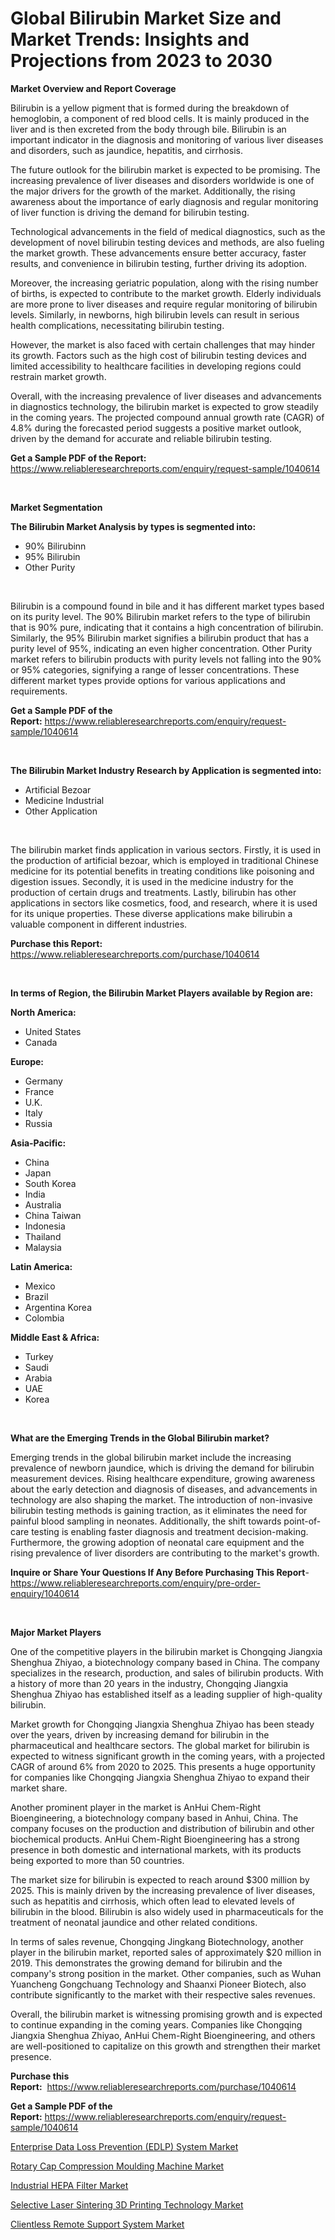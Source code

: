 <p><h1>Global Bilirubin Market Size and Market Trends: Insights and Projections from 2023 to 2030</h1></p><p><strong>Market Overview and Report Coverage</strong></p>
<p><p>Bilirubin is a yellow pigment that is formed during the breakdown of hemoglobin, a component of red blood cells. It is mainly produced in the liver and is then excreted from the body through bile. Bilirubin is an important indicator in the diagnosis and monitoring of various liver diseases and disorders, such as jaundice, hepatitis, and cirrhosis.</p><p>The future outlook for the bilirubin market is expected to be promising. The increasing prevalence of liver diseases and disorders worldwide is one of the major drivers for the growth of the market. Additionally, the rising awareness about the importance of early diagnosis and regular monitoring of liver function is driving the demand for bilirubin testing.</p><p>Technological advancements in the field of medical diagnostics, such as the development of novel bilirubin testing devices and methods, are also fueling the market growth. These advancements ensure better accuracy, faster results, and convenience in bilirubin testing, further driving its adoption.</p><p>Moreover, the increasing geriatric population, along with the rising number of births, is expected to contribute to the market growth. Elderly individuals are more prone to liver diseases and require regular monitoring of bilirubin levels. Similarly, in newborns, high bilirubin levels can result in serious health complications, necessitating bilirubin testing.</p><p>However, the market is also faced with certain challenges that may hinder its growth. Factors such as the high cost of bilirubin testing devices and limited accessibility to healthcare facilities in developing regions could restrain market growth.</p><p>Overall, with the increasing prevalence of liver diseases and advancements in diagnostics technology, the bilirubin market is expected to grow steadily in the coming years. The projected compound annual growth rate (CAGR) of 4.8% during the forecasted period suggests a positive market outlook, driven by the demand for accurate and reliable bilirubin testing.</p></p>
<p><strong>Get a Sample PDF of the Report:</strong> <a href="https://www.reliableresearchreports.com/enquiry/request-sample/1040614">https://www.reliableresearchreports.com/enquiry/request-sample/1040614</a></p>
<p>&nbsp;</p>
<p><strong>Market Segmentation</strong></p>
<p><strong>The Bilirubin Market Analysis by types is segmented into:</strong></p>
<p><ul><li>90% Bilirubinn</li><li>95% Bilirubin</li><li>Other Purity</li></ul></p>
<p>&nbsp;</p>
<p><p>Bilirubin is a compound found in bile and it has different market types based on its purity level. The 90% Bilirubin market refers to the type of bilirubin that is 90% pure, indicating that it contains a high concentration of bilirubin. Similarly, the 95% Bilirubin market signifies a bilirubin product that has a purity level of 95%, indicating an even higher concentration. Other Purity market refers to bilirubin products with purity levels not falling into the 90% or 95% categories, signifying a range of lesser concentrations. These different market types provide options for various applications and requirements.</p></p>
<p><strong>Get a Sample PDF of the Report:</strong>&nbsp;<a href="https://www.reliableresearchreports.com/enquiry/request-sample/1040614">https://www.reliableresearchreports.com/enquiry/request-sample/1040614</a></p>
<p>&nbsp;</p>
<p><strong>The Bilirubin Market Industry Research by Application is segmented into:</strong></p>
<p><ul><li>Artificial Bezoar</li><li>Medicine Industrial</li><li>Other Application</li></ul></p>
<p>&nbsp;</p>
<p><p>The bilirubin market finds application in various sectors. Firstly, it is used in the production of artificial bezoar, which is employed in traditional Chinese medicine for its potential benefits in treating conditions like poisoning and digestion issues. Secondly, it is used in the medicine industry for the production of certain drugs and treatments. Lastly, bilirubin has other applications in sectors like cosmetics, food, and research, where it is used for its unique properties. These diverse applications make bilirubin a valuable component in different industries.</p></p>
<p><strong>Purchase this Report:</strong>&nbsp; <a href="https://www.reliableresearchreports.com/purchase/1040614">https://www.reliableresearchreports.com/purchase/1040614</a></p>
<p>&nbsp;</p>
<p><strong>In terms of Region, the Bilirubin Market Players available by Region are:</strong></p>
<p>
    <p> <strong> North America: </strong>
        <ul>
            <li>United States</li>
            <li>Canada</li>
        </ul>
        </p> 
    <p> <strong> Europe: </strong>
        <ul>
            <li>Germany</li>
            <li>France</li>
            <li>U.K.</li>
            <li>Italy</li>
            <li>Russia</li>
        </ul>
        </p> 
    <p> <strong> Asia-Pacific: </strong>
        <ul>
            <li>China</li>
            <li>Japan</li>
            <li>South Korea</li>
            <li>India</li>
            <li>Australia</li>
            <li>China Taiwan</li>
            <li>Indonesia</li>
            <li>Thailand</li>
            <li>Malaysia</li>
        </ul>
        </p> 
    <p> <strong> Latin America: </strong>
        <ul>
            <li>Mexico</li>
            <li>Brazil</li>
            <li>Argentina Korea</li>
            <li>Colombia</li>
        </ul>
        </p> 
    <p> <strong> Middle East & Africa: </strong>
        <ul>
            <li>Turkey</li>
            <li>Saudi</li>
            <li>Arabia</li>
            <li>UAE</li>
            <li>Korea</li>
        </ul>
    </p>
    </p>
<p>&nbsp;</p>
<p><strong>What are the Emerging Trends in the Global Bilirubin market?</strong></p>
<p><p>Emerging trends in the global bilirubin market include the increasing prevalence of newborn jaundice, which is driving the demand for bilirubin measurement devices. Rising healthcare expenditure, growing awareness about the early detection and diagnosis of diseases, and advancements in technology are also shaping the market. The introduction of non-invasive bilirubin testing methods is gaining traction, as it eliminates the need for painful blood sampling in neonates. Additionally, the shift towards point-of-care testing is enabling faster diagnosis and treatment decision-making. Furthermore, the growing adoption of neonatal care equipment and the rising prevalence of liver disorders are contributing to the market's growth.</p></p>
<p><strong>Inquire or Share Your Questions If Any Before Purchasing This Report</strong>- <a href="https://www.reliableresearchreports.com/enquiry/pre-order-enquiry/1040614">https://www.reliableresearchreports.com/enquiry/pre-order-enquiry/1040614</a></p>
<p>&nbsp;</p>
<p><strong>Major Market Players</strong></p>
<p><p>One of the competitive players in the bilirubin market is Chongqing Jiangxia Shenghua Zhiyao, a biotechnology company based in China. The company specializes in the research, production, and sales of bilirubin products. With a history of more than 20 years in the industry, Chongqing Jiangxia Shenghua Zhiyao has established itself as a leading supplier of high-quality bilirubin.</p><p>Market growth for Chongqing Jiangxia Shenghua Zhiyao has been steady over the years, driven by increasing demand for bilirubin in the pharmaceutical and healthcare sectors. The global market for bilirubin is expected to witness significant growth in the coming years, with a projected CAGR of around 6% from 2020 to 2025. This presents a huge opportunity for companies like Chongqing Jiangxia Shenghua Zhiyao to expand their market share.</p><p>Another prominent player in the market is AnHui Chem-Right Bioengineering, a biotechnology company based in Anhui, China. The company focuses on the production and distribution of bilirubin and other biochemical products. AnHui Chem-Right Bioengineering has a strong presence in both domestic and international markets, with its products being exported to more than 50 countries.</p><p>The market size for bilirubin is expected to reach around $300 million by 2025. This is mainly driven by the increasing prevalence of liver diseases, such as hepatitis and cirrhosis, which often lead to elevated levels of bilirubin in the blood. Bilirubin is also widely used in pharmaceuticals for the treatment of neonatal jaundice and other related conditions.</p><p>In terms of sales revenue, Chongqing Jingkang Biotechnology, another player in the bilirubin market, reported sales of approximately $20 million in 2019. This demonstrates the growing demand for bilirubin and the company's strong position in the market. Other companies, such as Wuhan Yuancheng Gongchuang Technology and Shaanxi Pioneer Biotech, also contribute significantly to the market with their respective sales revenues.</p><p>Overall, the bilirubin market is witnessing promising growth and is expected to continue expanding in the coming years. Companies like Chongqing Jiangxia Shenghua Zhiyao, AnHui Chem-Right Bioengineering, and others are well-positioned to capitalize on this growth and strengthen their market presence.</p></p>
<p><strong>Purchase this Report:</strong>&nbsp;&nbsp;<a href="https://www.reliableresearchreports.com/purchase/1040614">https://www.reliableresearchreports.com/purchase/1040614</a></p>
<p></p>
<p><strong>Get a Sample PDF of the Report:</strong>&nbsp;<a href="https://www.reliableresearchreports.com/enquiry/request-sample/1040614">https://www.reliableresearchreports.com/enquiry/request-sample/1040614</a></p>
<p><p><a href="https://www.linkedin.com/pulse/enterprise-data-loss-prevention-edlp-system-market-share-ckxee/">Enterprise Data Loss Prevention (EDLP) System Market</a></p><p><a href="https://medium.com/@mayekuhic/rotary-cap-compression-moulding-machine-market-furnishes-information-on-market-share-market-8b8d948a7729">Rotary Cap Compression Moulding Machine Market</a></p><p><a href="https://medium.com/@mikebauch2013/industrial-hepa-filter-market-trends-forecast-and-competitive-analysis-to-2030-bc512abe3c17">Industrial HEPA Filter Market</a></p><p><a href="https://www.linkedin.com/pulse/selective-laser-sintering-3d-printing-technology-market-insights-imvae/">Selective Laser Sintering 3D Printing Technology Market</a></p><p><a href="https://www.linkedin.com/pulse/decoding-clientless-remote-support-system-market-deep-dive-tfioe/">Clientless Remote Support System Market</a></p></p>